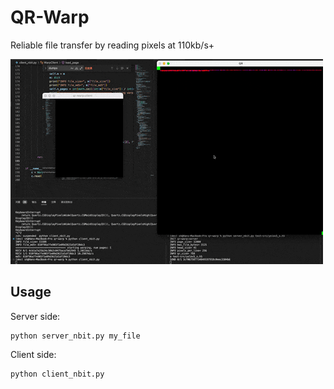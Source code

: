 # QR-Warp
Reliable file transfer by reading pixels at 110kb/s+


![](rec-2023-05-31-16.58.35.gif)

## Usage
Server side:
```shell
python server_nbit.py my_file
```

Client side:
```shell
python client_nbit.py
```

